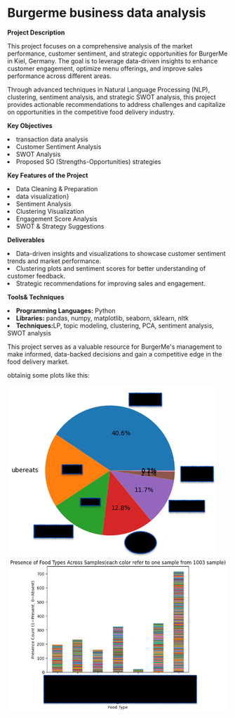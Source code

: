 # Burgerme business data analysis
**Project Description**

This project focuses on a comprehensive analysis of the market performance, customer sentiment, and strategic opportunities for BurgerMe in Kiel, Germany. The goal is to leverage data-driven insights to enhance customer engagement, optimize menu offerings, and improve sales performance across different areas.

Through advanced techniques in Natural Language Processing (NLP), clustering, sentiment analysis, and strategic SWOT analysis, this project provides actionable recommendations to address challenges and capitalize on opportunities in the competitive food delivery industry.

**Key Objectives**

<li> transaction data analysis </li>

<li>Customer Sentiment Analysis </li>

<li> SWOT Analysis </li>

<li>Proposed SO (Strengths-Opportunities) strategies</li>

**Key Features of the Project**
 
 <li>Data Cleaning & Preparation</li>

<li> data visualization} </li>

<li> Sentiment Analysis</li>

<li>Clustering Visualization</li>

<li>Engagement Score Analysis</li>

<li>SWOT & Strategy Suggestions</li>

**Deliverables**
<li>Data-driven insights and visualizations to showcase customer sentiment trends and market performance.</li>

<li>Clustering plots and sentiment scores for better understanding of customer feedback.</li>

<li>Strategic recommendations for improving sales and engagement.</li>

**Tools& Techniques**

<li><strong>Programming Languages:</strong> Python</li>

<li><strong>Libraries:</strong> pandas, numpy, matplotlib, seaborn, sklearn, nltk</li>

<li><strong>Techniques:</strong>LP, topic modeling, clustering, PCA, sentiment analysis, SWOT analysis</li>


This project serves as a valuable resource for BurgerMe's management to make informed, data-backed decisions and gain a competitive edge in the food delivery market.

obtainig some plots like this:

<img src="photo 5 copy.png" />

<img src="photo 8 copy.png" />


